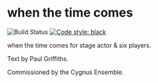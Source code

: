 when the time comes
===================

![Build Status](
    https://github.com/trevorbaca/wttc/actions/workflows/main.yml/badge.svg)
[![Code style: black](
    https://img.shields.io/badge/code%20style-black-000000.svg)](
    https://github.com/ambv/black)

when the time comes for stage actor & six players.

Text by Paul Griffiths.

Commissioned by the Cygnus Ensemble.

